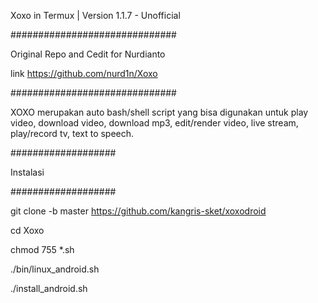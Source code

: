 Xoxo in Termux | Version 1.1.7 - Unofficial

##############################

Original Repo and Cedit for Nurdianto

link https://github.com/nurd1n/Xoxo

##############################

XOXO merupakan auto bash/shell script yang bisa digunakan untuk play video, download video, download mp3, edit/render video, live stream, play/record tv, text to speech.

###################

Instalasi

###################

git clone -b master https://github.com/kangris-sket/xoxodroid

cd Xoxo

chmod 755 *.sh

./bin/linux_android.sh

./install_android.sh
